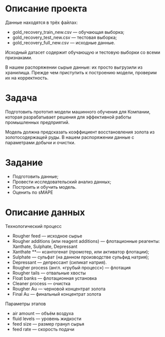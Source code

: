 # Описание проекта

Данные находятся в трёх файлах:
- gold_recovery_train_new.csv — обучающая выборка;
- gold_recovery_test_new.csv — тестовая выборка;
- gold_recovery_full_new.csv — исходные данные.

Исходный датасет содержит обучающую и тестовую выборки со всеми признаками.

В нашем распоряжении сырые данные: их просто выгрузили из хранилища. Прежде чем приступить к построению модели, проверим их на корректность.

# Задача

Подготовить прототип модели машинного обучения для Компании, которая разрабатывает решения для эффективной работы промышленных предприятий.

Модель должна предсказать коэффициент восстановления золота из золотосодержащей руды. В нашем распоряжении данные с параметрами добычи и очистки.

# Задание

- Подготовить данные;
- Провести исследовательский анализ данных;
- Построить и обучить модель.
- Оценить по sMAPE

# Описание данных

Технологический процесс

- Rougher feed — исходное сырье
- Rougher additions (или reagent additions) — флотационные реагенты: Xanthate, Sulphate, Depressant
- Xanthate **— ксантогенат (промотер, или активатор флотации);
- Sulphate — сульфат (на данном производстве сульфид натрия);
- Depressant — депрессант (силикат натрия).
- Rougher process (англ. «грубый процесс») — флотация
- Rougher tails — отвальные хвосты
- Float banks — флотационная установка
- Cleaner process — очистка
- Rougher Au — черновой концентрат золота
- Final Au — финальный концентрат золота

Параметры этапов

- air amount — объём воздуха
- fluid levels — уровень жидкости
- feed size — размер гранул сырья
- feed rate — скорость подачи


